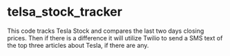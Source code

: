 # telsa_stock_tracker
This code tracks Tesla Stock and compares the last two days closing prices. Then if there is a difference it will utilize Twilio to send a SMS text of the top three articles about Tesla, if there are any.
